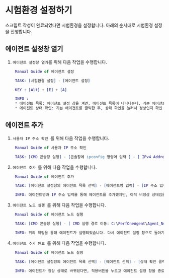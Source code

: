 # 시험환경 설정하기

스크립트 작성이 완료되었다면 시험환경을 설정합니다. 아래의 순서대로 시험환경 설정을 진행합니다.

## 에이전트 설정창 열기

1. `에이전트 설정창 열기`를 위해 다음 작업을 수행합니다.

   ```erlang
    Manual Guide of 에이전트 설정

    TASK: [시험환경 설정] - [에이전트 설정]

    KEY : [Alt] + [E] + [A]

    INFO : 
    * 에이전트 목록: 에이전트 설정 창을 켜면, 에이전트 목록이 나타나는데, 기본 에이전트로 agent01 과 기본 ip 주소가 설정되어 있음을 확일 할 수 있습니다.
    * 에이전트 상태 확인: 기본 에이전트를 클릭한 후, 상태 확인을 눌러서 정상인지 확인 할 수 있습니다.
   ```

## 에이전트 추가

1. `사용자 IP 주소 확인 `를 위해 다음 작업을 수행합니다.

   ```erlang
    Manual Guide of 사용자 IP 주소 확인

    TASK: [CMD 콘솔창 실행] - [콘솔창에 ipconfig 명령어 입력 ] - [ IPv4 Address 의 값 확인]

   ```
2. `에이전트 추가 `를 위해 다음 작업을 수행합니다.

   ```erlang
    Manual Guide of 에이전트 추가

    TASK: [에이전트 설정창의 에이전트 목록 선택] - [에이전트명 입력] - [IP 주소 입력] - [상태 확인]

    INFO: 에이전트명과 IP 주소 입력을 통해 에이전트를 추가했지만, 아직 비정상 상태임을 확인할수 있습니다. 정상상태로 만들기 위해 다음 작업을 진행합니다.

   ```
3. `에이전트 노드 실행 `를 위해 다음 작업을 수행합니다.

   ```erlang
    Manual Guide of 에이전트 노드 실행

    TASK: [CMD 콘솔창 실행] - [ CMD 실행 경로 이동: C:\PerfOneAgent\Agent_Node ] - [CMD] 명령어 입력: start_agent.bat agent_name@ip] 

    INFO: 위의 작업을 통해 에이전트가 실행되었습니다. 다시 에이전트 설정 창으로 돌아가 에이전트 상태를 확인한다면 에이전트가 비정상상태에서 정상 상태로 바뀜을 확인할수 있습니다. 

   ```
3. `에이전트 추가 완료 `를 위해 다음 작업을 수행합니다.

   ```erlang
    Manual Guide of 에이전트 노드 실행

    TASK: [에이전트 설정창의 에이전트 목록 선택] - [에이전트 선택] - [상태 확인 클릭] - [ 적용 ] - [ 닫기 ]

    INFO: 에이전트가 정상 상태로 바뀌었다면, 적용버튼을 누르고 에이전트 설정 창을 종료합니다.

   ```

